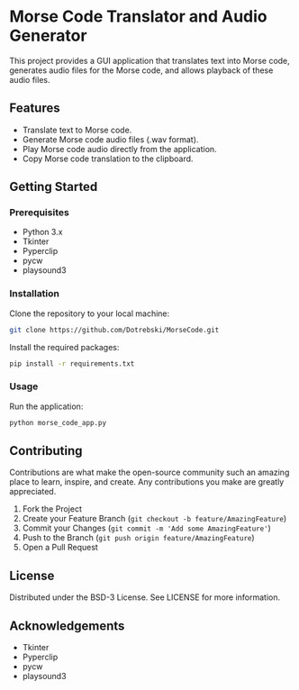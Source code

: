 # Morse Code Translator and Audio Generator

This project provides a GUI application that translates text into Morse code, generates audio files for the Morse code, and allows playback of these audio files.

## Features

- Translate text to Morse code.
- Generate Morse code audio files (.wav format).
- Play Morse code audio directly from the application.
- Copy Morse code translation to the clipboard.

## Getting Started

### Prerequisites

- Python 3.x
- Tkinter
- Pyperclip
- pycw
- playsound3

### Installation

Clone the repository to your local machine:

```bash
git clone https://github.com/Dotrebski/MorseCode.git
```

Install the required packages:

```bash
pip install -r requirements.txt
```

### Usage

Run the application:

```bash
python morse_code_app.py
```

## Contributing
Contributions are what make the open-source community such an amazing place to learn, inspire, and create. Any contributions you make are greatly appreciated.

1. Fork the Project
2. Create your Feature Branch (`git checkout -b feature/AmazingFeature`)
3. Commit your Changes (`git commit -m 'Add some AmazingFeature'`)
4. Push to the Branch (`git push origin feature/AmazingFeature`)
5. Open a Pull Request

## License
Distributed under the BSD-3 License. See LICENSE for more information.

## Acknowledgements
* Tkinter
* Pyperclip
* pycw
* playsound3

